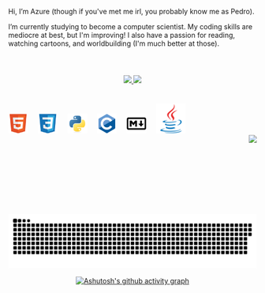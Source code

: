 Hi, I’m Azure (though if you've met me irl, you probably know me as Pedro).

I’m currently studying to become a computer scientist. My coding skills are mediocre at best, but I'm improving!
I also have a passion for reading, watching cartoons, and worldbuilding (I'm much better at those).

#
</br>
<div align="center">
  <a href="https://github.com/AzurePi">
    <img height="200em" src="https://github-readme-stats.vercel.app/api?username=AzurePi&show_icons=true&include_all_commits=true&count_private=true&border_radius=2em&title_color=8700d6&border_color=00a3a3&text_color=00a3a3&icon_color=ee6260&bg_color=200e24"/>
    <img height="185em" src="https://github-readme-stats.vercel.app/api/top-langs/?username=AzurePi&layout=compact&langs_count=8&title_color=8700d6&border_color=00a3a3&text_color=00a3a3&bg_color=0,200e24,0d0d3a,0d0d3a&border_radius=2em&exclude_repo=Calculus"/>
  </a>
</div>

#

<div>
  <img style="padding:0 1rem 0 0" height="40" src="https://raw.githubusercontent.com/devicons/devicon/master/icons/html5/html5-original.svg">
  <img style="padding:0 1rem 0 0" height="40" src="https://raw.githubusercontent.com/devicons/devicon/master/icons/css3/css3-original.svg">
  <img style="padding:0 1rem 0 0" height="40" src="https://raw.githubusercontent.com/devicons/devicon/master/icons/python/python-original.svg">
  <img style="padding:0 1rem 0 0" height="40" src="https://raw.githubusercontent.com/devicons/devicon/master/icons/c/c-original.svg">
  <img style="padding:0 1rem 0 0" height="40" src="https://raw.githubusercontent.com/devicons/devicon/master/icons/markdown/markdown-original.svg">
  <img style="padding:0 1rem 0 0" height="60" src="https://raw.githubusercontent.com/devicons/devicon/master/icons/java/java-original.svg">
</div>
<img align="right" height="160em" src="https://quotes-github-readme.vercel.app/api?type=horizontal&theme=radical">




<div align="center">

![Snake animation](https://github.com/AzurePi/AzurePi/blob/output/github-contribution-grid-snake.svg)
  
[![Ashutosh's github activity graph](https://github-readme-activity-graph.cyclic.app/graph?username=AzurePi&theme=redical&hide_border=true)](https://github.com/ashutosh00710/github-readme-activity-graph)
  
</div>
